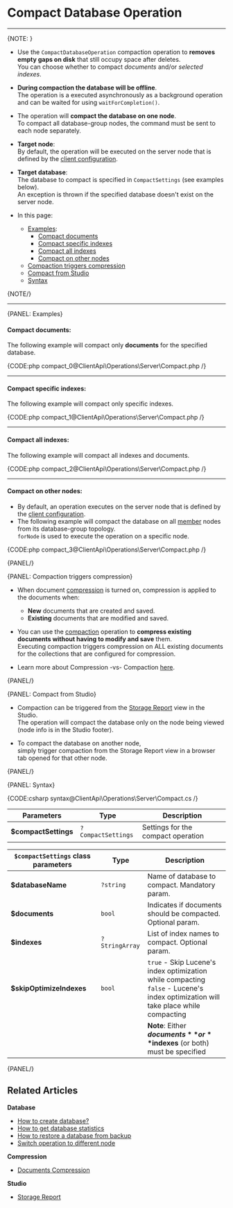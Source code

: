 # Compact Database Operation

 ---

{NOTE: }

* Use the `CompactDatabaseOperation` compaction operation to **removes empty gaps on disk** 
  that still occupy space after deletes.  
  You can choose whether to compact _documents_ and/or _selected indexes_.  

* **During compaction the database will be offline**.  
  The operation is a executed asynchronously as a background operation and can be waited for 
  using `waitForCompletion()`.  

* The operation will **compact the database on one node**.  
  To compact all database-group nodes, the command must be sent to each node separately.  

* **Target node**:  
  By default, the operation will be executed on the server node that is defined by the 
  [client configuration](../../../client-api/configuration/load-balance/overview#client-logic-for-choosing-a-node).  

* **Target database**:  
  The database to compact is specified in `CompactSettings` (see examples below).  
  An exception is thrown if the specified database doesn't exist on the server node.  

* In this page:  
  * [Examples](../../../client-api/operations/server-wide/compact-database#examples):  
      * [Compact documents](../../../client-api/operations/server-wide/compact-database#examples)  
      * [Compact specific indexes](../../../client-api/operations/server-wide/compact-database#compact-specific-indexes)  
      * [Compact all indexes](../../../client-api/operations/server-wide/compact-database#compact-all-indexes)  
      * [Compact on other nodes](../../../client-api/operations/server-wide/compact-database#compact-on-other-nodes)  
  * [Compaction triggers compression](../../../client-api/operations/server-wide/compact-database#compaction-triggers-compression)  
  * [Compact from Studio](../../../client-api/operations/server-wide/compact-database#compact-from-studio)  
  * [Syntax](../../../client-api/operations/server-wide/compact-database#syntax)  

{NOTE/}

---

{PANEL: Examples}

#### Compact documents:

The following example will compact only **documents** for the specified database.  

{CODE:php compact_0@ClientApi\Operations\Server\Compact.php /}

---

#### Compact specific indexes:

The following example will compact only specific indexes.

{CODE:php compact_1@ClientApi\Operations\Server\Compact.php /}

---

#### Compact all indexes:

The following example will compact all indexes and documents.  

{CODE:php compact_2@ClientApi\Operations\Server\Compact.php /}

---

#### Compact on other nodes:

* By default, an operation executes on the server node that is defined by the [client configuration](../../../client-api/configuration/load-balance/overview#client-logic-for-choosing-a-node).  
* The following example will compact the database on all [member](../../../server/clustering/rachis/cluster-topology#nodes-states-and-types) nodes from its database-group topology.  
  `forNode` is used to execute the operation on a specific node.   

{CODE:php compact_3@ClientApi\Operations\Server\Compact.php /}
 
{PANEL/}

{PANEL: Compaction triggers compression}

* When document [compression](../../../server/storage/documents-compression) is turned on, compression is applied to the documents when:
  * **New** documents that are created and saved.  
  * **Existing** documents that are modified and saved.  

* You can use the [compaction](../../../client-api/operations/server-wide/compact-database) operation 
  to **compress existing documents without having to modify and save** them.  
  Executing compaction triggers compression on ALL existing documents for the collections that are configured for compression.

* Learn more about Compression -vs- Compaction [here](../../../server/storage/documents-compression#compression--vs--compaction).

{PANEL/}

{PANEL: Compact from Studio}

* Compaction can be triggered from the [Storage Report](../../../studio/database/stats/storage-report) view in the Studio.  
  The operation will compact the database only on the node being viewed (node info is in the Studio footer).
 
* To compact the database on another node,  
  simply trigger compaction from the Storage Report view in a browser tab opened for that other node.

{PANEL/}

{PANEL: Syntax}

{CODE:csharp syntax@ClientApi\Operations\Server\Compact.cs /}

| Parameters | Type | Description |
| - | - | - |
| **$compactSettings** | `?CompactSettings` | Settings for the compact operation |

| `$compactSettings` class parameters | Type | Description |
| - | - | - |
| **$databaseName** | `?string` | Name of database to compact. Mandatory param. |
| **$documents** | `bool` | Indicates if documents should be compacted. Optional param. |
| **$indexes** | `?StringArray` | List of index names to compact. Optional param. |
| **$skipOptimizeIndexes** | `bool` | `true` - Skip Lucene's index optimization while compacting<br>`false` - Lucene's index optimization will take place while compacting |
| | | **Note**: Either **$documents** or **$indexes** (or both) must be specified |

{PANEL/}

## Related Articles

**Database**

- [How to create database?](../../../client-api/operations/server-wide/create-database) 
- [How to get database statistics](../../../client-api/operations/maintenance/get-stats)
- [How to restore a database from backup](../../../client-api/operations/server-wide/restore-backup)
- [Switch operation to different node](../../../client-api/operations/how-to/switch-operations-to-a-different-node)

**Compression**

- [Documents Compression](../../../server/storage/documents-compression)

**Studio**

- [Storage Report](../../../studio/database/stats/storage-report)

